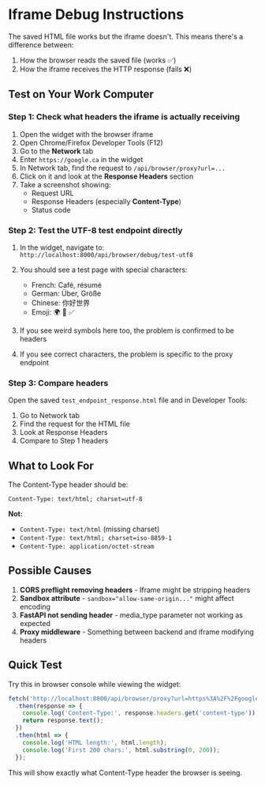 # Iframe Debug Instructions

The saved HTML file works but the iframe doesn't. This means there's a difference between:
1. How the browser reads the saved file (works ✅)
2. How the iframe receives the HTTP response (fails ❌)

## Test on Your Work Computer

### Step 1: Check what headers the iframe is actually receiving

1. Open the widget with the browser iframe
2. Open Chrome/Firefox Developer Tools (F12)
3. Go to the **Network** tab
4. Enter `https://google.ca` in the widget
5. In Network tab, find the request to `/api/browser/proxy?url=...`
6. Click on it and look at the **Response Headers** section
7. Take a screenshot showing:
   - Request URL
   - Response Headers (especially **Content-Type**)
   - Status code

### Step 2: Test the UTF-8 test endpoint directly

1. In the widget, navigate to: `http://localhost:8000/api/browser/debug/test-utf8`
2. You should see a test page with special characters:
   - French: Café, résumé
   - German: Über, Größe
   - Chinese: 你好世界
   - Emoji: 🌍 🚀 ✅

3. If you see weird symbols here too, the problem is confirmed to be headers
4. If you see correct characters, the problem is specific to the proxy endpoint

### Step 3: Compare headers

Open the saved `test_endpoint_response.html` file and in Developer Tools:
1. Go to Network tab
2. Find the request for the HTML file
3. Look at Response Headers
4. Compare to Step 1 headers

## What to Look For

The Content-Type header should be:
```
Content-Type: text/html; charset=utf-8
```

**Not:**
- `Content-Type: text/html` (missing charset)
- `Content-Type: text/html; charset=iso-8859-1`
- `Content-Type: application/octet-stream`

## Possible Causes

1. **CORS preflight removing headers** - Iframe might be stripping headers
2. **Sandbox attribute** - `sandbox="allow-same-origin..."` might affect encoding
3. **FastAPI not sending header** - media_type parameter not working as expected
4. **Proxy middleware** - Something between backend and iframe modifying headers

## Quick Test

Try this in browser console while viewing the widget:

```javascript
fetch('http://localhost:8000/api/browser/proxy?url=https%3A%2F%2Fgoogle.ca')
  .then(response => {
    console.log('Content-Type:', response.headers.get('content-type'));
    return response.text();
  })
  .then(html => {
    console.log('HTML length:', html.length);
    console.log('First 200 chars:', html.substring(0, 200));
  });
```

This will show exactly what Content-Type header the browser is seeing.
